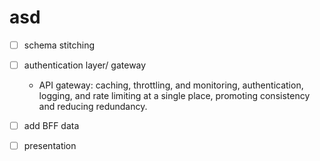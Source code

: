 # asd

- [ ] schema stitching
- [ ] authentication layer/ gateway
    - API gateway: caching, throttling, and monitoring, authentication, logging, and rate limiting at a single place, promoting consistency and reducing redundancy.
- [ ] add BFF data
- [ ] presentation

